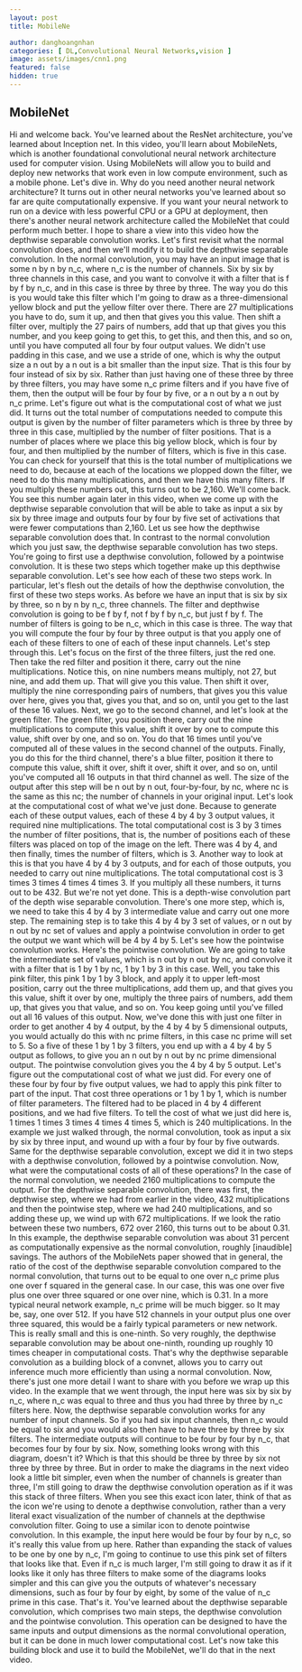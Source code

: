 ```yaml
---
layout: post
title: MobileNe

author: danghoangnhan
categories: [ DL,Convolutional Neural Networks,vision ]
image: assets/images/cnn1.png
featured: false
hidden: true
---
```


## MobileNet

Hi and welcome back. You've learned about the
ResNet architecture, you've learned about
Inception net. In this video, you'll
learn about MobileNets, which is another foundational convolutional neural
network architecture used for computer vision. Using MobileNets will allow
you to build and deploy new networks that work even
in low compute environment, such as a mobile
phone. Let's dive in. Why do you need another
neural network architecture? It turns out in other neural networks
you've learned about so far are quite
computationally expensive. If you want your neural network
to run on a device with less powerful CPU or
a GPU at deployment, then there's another neural
network architecture called the MobileNet that could
perform much better. I hope to share a view
into this video how the depthwise separable
convolution works. Let's first revisit what the
normal convolution does, and then we'll modify it to build the depthwise
separable convolution. In the normal convolution, you may have an input image
that is some n by n by n_c, where n_c is the
number of channels. Six by six by three
channels in this case, and you want to convolve
it with a filter that is f by f by n_c, and in this case is
three by three by three. The way you do this
is you would take this filter which
I'm going to draw as a three-dimensional yellow block and put the yellow
filter over there. There are 27 multiplications
you have to do, sum it up, and then that
gives you this value. Then shift a filter over, multiply the 27 pairs of numbers, add that up that gives
you this number, and you keep going to get this, to get this, and then this, and so on, until you have computed all four by
four output values. We didn't use padding
in this case, and we use a stride of one, which is why the
output size a n out by a n out is a bit smaller
than the input size. That is this four by four
instead of six by six. Rather than just having one of these three by three
by three filters, you may have some
n_c prime filters and if you have five of them, then the output will be
four by four by five, or a n out by a n out by n_c prime. Let's figure out what is
the computational cost of what we just did. It turns out the total
number of computations needed to compute
this output is given by the number of filter
parameters which is three by three by
three in this case, multiplied by the number
of filter positions. That is a number
of places where we place this big yellow block, which is four by four, and then multiplied by
the number of filters, which is five in this case. You can check for
yourself that this is the total number of
multiplications we need to do, because at each of the locations we plopped
down the filter, we need to do this
many multiplications, and then we have
this many filters. If you multiply
these numbers out, this turns out to be
2,160. We'll come back. You see this number again
later in this video, when we come up with the depthwise
separable convolution that will be able
to take as input a six by six by three image
and outputs four by four by five set of activations that were fewer computations than 2,160. Let us see how the depthwise separable convolution does that. In contrast to the normal
convolution which you just saw, the depthwise separable
convolution has two steps. You're going to first use
a depthwise convolution, followed by a
pointwise convolution. It is these two steps
which together make up this depthwise
separable convolution. Let's see how each of
these two steps work. In particular, let's flesh out the details of how the
depthwise convolution, the first of these
two steps works. As before we have an input
that is six by six by three, so n by n by n_c, three channels. The filter and depthwise convolution is
going to be f by f, not f by f by n_c, but just f by f. The number of filters is going to be n_c, which in this case is three. The way that you will
compute the four by four by three output is that you apply one of each of these filters to one of each
of these input channels. Let's step through this. Let's focus on the first of the three filters,
just the red one. Then take the red filter
and position it there, carry out the nine
multiplications. Notice this, on nine
numbers means multiply, not 27, but nine,
and add them up. That will give you this value. Then shift it over, multiply the nine corresponding
pairs of numbers, that gives you this
value over here, gives you that, gives you that, and so on, until you get to
the last of these 16 values. Next, we go to the
second channel, and let's look at
the green filter. The green filter,
you position there, carry out the nine multiplications
to compute this value, shift it over by one
to compute this value, shift over by one, and so on. You do that 16 times until
you've computed all of these values in the second
channel of the outputs. Finally, you do this
for the third channel, there's a blue filter, position it there to compute
this value, shift it over, shift it over, shift
it over, and so on, until you've computed
all 16 outputs in that third channel as well. The size of the output
after this step will be n out by n out, four-by-four, by nc, where
nc is the same as this nc; the number of channels
in your original input. Let's look at the
computational cost of what we've just done. Because to generate each
of these output values, each of these 4 by 4
by 3 output values, it required nine multiplications. The total computational
cost is 3 by 3 times the number of
filter positions, that is, the number
of positions each of these filters was placed on
top of the image on the left. There was 4 by 4,
and then finally, times the number of
filters, which is 3. Another way to look
at this is that you have 4 by 4 by 3 outputs, and for each of those outputs, you needed to carry out
nine multiplications. The total computational
cost is 3 times 3 times 4 times 4 times 3. If you multiply
all these numbers, it turns out to be 432. But we're not yet done. This is a depth-wise
convolution part of the depth wise
separable convolution. There's one more step, which is, we need to take this 4 by
4 by 3 intermediate value and carry out one more step. The remaining step
is to take this 4 by 4 by 3 set of values, or n out by n out by nc set of values and apply a
pointwise convolution in order to get the output
we want which will be 4 by 4 by 5. Let's see how the pointwise
convolution works. Here's the pointwise convolution. We are going to take the
intermediate set of values, which is n out by n out by nc, and convolve it with a
filter that is 1 by 1 by nc, 1 by 1 by 3 in this case. Well, you take this pink filter, this pink 1 by 1 by 3 block, and apply it to upper
left-most position, carry out the three
multiplications, add them up, and that
gives you this value, shift it over by one, multiply the three pairs
of numbers, add them up, that gives you that
value, and so on. You keep going
until you've filled out all 16 values of this output. Now, we've done this
with just one filter in order to get another
4 by 4 output, by the 4 by 4 by 5
dimensional outputs, you would actually do this
with nc prime filters, in this case nc
prime will set to 5. So a five of these 1
by 1 by 3 filters, you end up with a 4 by 4
by 5 output as follows, to give you an n out by n out by nc prime
dimensional output. The pointwise convolution gives you the 4 by 4 by 5 output. Let's figure out the
computational cost of what we just did. For every one of these four by four by five output values, we had to apply this pink
filter to part of the input. That cost three operations
or 1 by 1 by 1, which is number of
filter parameters. The filtered had to be placed in 4 by 4 different positions, and we had five filters. To tell the cost of what
we just did here is, 1 times 1 times 3 times
4 times 4 times 5, which is 240 multiplications. In the example we just walked through, the normal convolution, took as input a six by
six by three input, and wound up with a four
by four by five outwards. Same for the depthwise
separable convolution, except we did it in two steps with a depthwise convolution, followed by a
pointwise convolution. Now, what were the
computational costs of all of these operations? In the case of the
normal convolution, we needed 2160 multiplications
to compute the output. For the depthwise
separable convolution, there was first,
the depthwise step, where we had from
earlier in the video, 432 multiplications and
then the pointwise step, where we had 240 multiplications, and so adding these up, we wind up with 672
multiplications. If we look the ratio
between these two numbers, 672 over 2160, this turns
out to be about 0.31. In this example, the depthwise
separable convolution was about 31 percent as computationally expensive as the normal convolution,
roughly [inaudible] savings. The authors of the
MobileNets paper showed that in general, the ratio of the cost of the depthwise
separable convolution compared to the
normal convolution, that turns out to be
equal to one over n_c prime plus one over f
squared in the general case. In our case, this was
one over five plus one over three squared or one
over nine, which is 0.31. In a more typical
neural network example, n_c prime will be much bigger. so It may be, say, one over 512. If you have 512 channels in your output plus one
over three squared, this would be a fairly typical
parameters or new network. This is really small
and this is one-ninth. So very roughly, the depthwise
separable convolution may be about one-ninth, rounding up roughly 10 times cheaper in
computational costs. That's why the depthwise
separable convolution as a building block of a convnet, allows you to carry
out inference much more efficiently than using
a normal convolution. Now, there's just one
more detail I want to share with you before
we wrap up this video. In the example that
we went through, the input here was
six by six by n_c, where n_c was equal
to three and thus you had three by three
by n_c filters here. Now, the depthwise
separable convolution works for any number of input channels. So if you had six input channels, then n_c would be
equal to six and you would also then have to have three by three by six filters. The intermediate outputs
will continue to be four by four by n_c, that becomes four by four by six. Now, something looks wrong
with this diagram, doesn't it? Which is that this
should be three by three by six not
three by three by three. But in order to make the diagrams in the next video look
a little bit simpler, even when the number of
channels is greater than three, I'm still going to draw the depthwise
convolution operation as if it was this stack
of three filters. When you see this
exact icon later, think of that as the icon we're using to denote a
depthwise convolution, rather than a very literal
exact visualization of the number of channels at the depthwise convolution filter. Going to use a similar icon to denote pointwise convolution. In this example, the
input here would be four by four by n_c, so it's really this
value from up here. Rather than expanding
the stack of values to be one by one by n_c, I'm going to continue to use this pink set of filters
that looks like that. Even if n_c is much larger, I'm still going to
draw it as if it looks like it only has
three filters to make some of the diagrams looks
simpler and this can give you the outputs of whatever's
necessary dimensions, such as four by four by eight, by some of the value of
n_c prime in this case. That's it. You've learned about the depthwise
separable convolution, which comprises two main steps, the depthwise convolution and
the pointwise convolution. This operation can be designed to have
the same inputs and output dimensions as the normal
convolutional operation, but it can be done in much
lower computational cost. Let's now take this
building block and use it to build the MobileNet, we'll do that in the next video.
